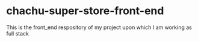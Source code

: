 # chachu-super-store-front-end
This is the front_end  respository of my project upon  which I am working as full stack  
